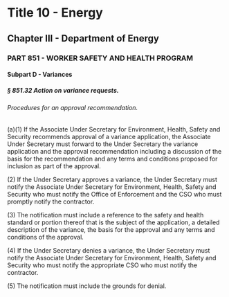 
# Title 10 - Energy
## Chapter III - Department of Energy
### PART 851 - WORKER SAFETY AND HEALTH PROGRAM
#### Subpart D - Variances
##### § 851.32 Action on variance requests.
###### Procedures for an approval recommendation.

(a)(1) If the Associate Under Secretary for Environment, Health, Safety and Security recommends approval of a variance application, the Associate Under Secretary must forward to the Under Secretary the variance application and the approval recommendation including a discussion of the basis for the recommendation and any terms and conditions proposed for inclusion as part of the approval.

(2) If the Under Secretary approves a variance, the Under Secretary must notify the Associate Under Secretary for Environment, Health, Safety and Security who must notify the Office of Enforcement and the CSO who must promptly notify the contractor.

(3) The notification must include a reference to the safety and health standard or portion thereof that is the subject of the application, a detailed description of the variance, the basis for the approval and any terms and conditions of the approval.

(4) If the Under Secretary denies a variance, the Under Secretary must notify the Associate Under Secretary for Environment, Health, Safety and Security who must notify the appropriate CSO who must notify the contractor.

(5) The notification must include the grounds for denial.
